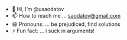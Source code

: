 
- 👋 Hi, I’m @usaodatov
- 📫 How to reach me ... saodatov@gmail.com  
- 😄 Pronouns: ... be prejudiced, find solutions
- ⚡ Fun fact: ... i suck in arguments!

<!---
usaodatov/usaodatov is a ✨ special ✨ repository because its `README.md` (this file) appears on your GitHub profile.
You can click the Preview link to take a look at your changes.
--->
